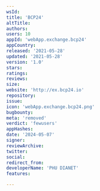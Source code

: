 ```yaml
---
wsId: 
title: 'BCP24'
altTitle: 
authors: 
users: 10
appId: 'webApp.exchange.bcp24'
appCountry: 
released: '2021-05-28'
updated: '2021-05-28'
version: '1.0'
stars: 
ratings: 
reviews: 
size: 
website: 'http://ex.bcp24.io'
repository: 
issue: 
icon: 'webApp.exchange.bcp24.png'
bugbounty: 
meta: 'removed'
verdict: 'fewusers'
appHashes: 
date: '2024-05-07'
signer: 
reviewArchive: 
twitter: 
social: 
redirect_from: 
developerName: 'PHU DIANET'
features: 

---
```



